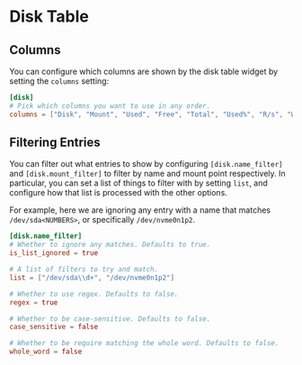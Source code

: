 # Disk Table

## Columns

You can configure which columns are shown by the disk table widget by setting the `columns` setting:

```toml
[disk]
# Pick which columns you want to use in any order.
columns = ["Disk", "Mount", "Used", "Free", "Total", "Used%", "R/s", "W/s"]
```

## Filtering Entries

You can filter out what entries to show by configuring `[disk.name_filter]` and `[disk.mount_filter]` to filter by name and mount point respectively. In particular,
you can set a list of things to filter with by setting `list`, and configure how that list
is processed with the other options.

For example, here we are ignoring any entry with a name that matches `/dev/sda<NUMBERS>`, or specifically `/dev/nvme0n1p2`.

```toml
[disk.name_filter]
# Whether to ignore any matches. Defaults to true.
is_list_ignored = true

# A list of filters to try and match.
list = ["/dev/sda\\d+", "/dev/nvme0n1p2"]

# Whether to use regex. Defaults to false.
regex = true

# Whether to be case-sensitive. Defaults to false.
case_sensitive = false

# Whether to be require matching the whole word. Defaults to false.
whole_word = false
```
